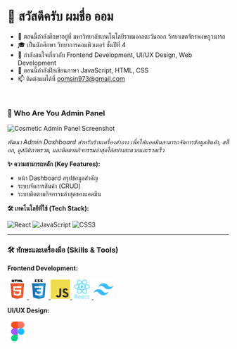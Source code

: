 # 👋 สวัสดีครับ ผมชื่อ ออม

- 🏫 ตอนนี้กำลังศึกษาอยู่ที่ มหาวิทยาลัยเทคโนโลยีราชมงคลตะวันออก วิทยาเขตจักรพงษภูวนารถ
- 🎓 เป็นนักศึกษา วิทยาการคอมพิวเตอร์ ชั้นปีที่ 4
- 🔭 กำลังสนใจเกี่ยวกับ Frontend Development, UI/UX Design, Web Development
- 🌱 ตอนนี้กำลังฝึกเขียนภาษา JavaScript, HTML, CSS
- 📫 ติดต่อผมได้ที่ oomsin973@gmail.com
<br/>

### 🚀 Who Are You Admin Panel

<img src="[https://github.com/user-attachments/assets/0c025a46-46f7-4686-b5e5-6fd7db249f70]" alt="Cosmetic Admin Panel Screenshot" width="700"/>

<p>
  <em>
    พัฒนา Admin Dashboard สำหรับร้านเครื่องสำอาง เพื่อให้แอดมินสามารถจัดการข้อมูลสินค้า, สต็อก, ดูสถิติภาพรวม, และติดตามกิจกรรมล่าสุดได้อย่างสะดวกและรวดเร็ว
  </em>
</p>

**✨ ความสามารถหลัก (Key Features):**
<ul>
  <li>หน้า Dashboard สรุปข้อมูลสำคัญ</li>
  <li>ระบบจัดการสินค้า (CRUD)</li>
  <li>ระบบติดตามกิจกรรมล่าสุดของแอดมิน</li>
</ul>

**🛠️ เทคโนโลยีที่ใช้ (Tech Stack):**

<p>
  <img src="https://img.shields.io/badge/React-20232A?style=for-the-badge&logo=react&logoColor=61DAFB" alt="React">
  <img src="https://img.shields.io/badge/JavaScript-F7DF1E?style=for-the-badge&logo=javascript&logoColor=black" alt="JavaScript">
  <img src="https://img.shields.io/badge/CSS3-1572B6?style=for-the-badge&logo=css3&logoColor=white" alt="CSS3">
</p>

---
### 🛠️ ทักษะและเครื่องมือ (Skills & Tools)

<p align="left">
  <strong>Frontend Development:</strong><br/><br/>
  <a href="https://developer.mozilla.org/en-US/docs/Web/HTML" target="_blank" rel="noreferrer">
    <img src="https://raw.githubusercontent.com/devicons/devicon/master/icons/html5/html5-original-wordmark.svg" alt="html5" width="45" height="45"/>
  </a>
  <a href="https://developer.mozilla.org/en-US/docs/Web/CSS" target="_blank" rel="noreferrer">
    <img src="https://raw.githubusercontent.com/devicons/devicon/master/icons/css3/css3-original-wordmark.svg" alt="css3" width="45" height="45"/>
  </a>
  <a href="https://developer.mozilla.org/en-US/docs/Web/JavaScript" target="_blank" rel="noreferrer">
    <img src="https://raw.githubusercontent.com/devicons/devicon/master/icons/javascript/javascript-original.svg" alt="javascript" width="45" height="45"/>
  </a>
  <a href="https://react.dev/" target="_blank" rel="noreferrer">
    <img src="https://raw.githubusercontent.com/devicons/devicon/master/icons/react/react-original-wordmark.svg" alt="react" width="45" height="45"/>
  </a>
  <a href="https://tailwindcss.com/" target="_blank" rel="noreferrer">
    <img src="https://raw.githubusercontent.com/devicons/devicon/master/icons/tailwindcss/tailwindcss-original.svg" alt="tailwindcss" width="45" height="45"/>
  </a>
</p>

<p align="left">
  <strong>UI/UX Design:</strong><br/><br/>
  <a href="https://www.figma.com/" target="_blank" rel="noreferrer"> 
    <img src="https://raw.githubusercontent.com/devicons/devicon/master/icons/figma/figma-original.svg" alt="figma" width="45" height="45"/> 
  </a>
</p>

